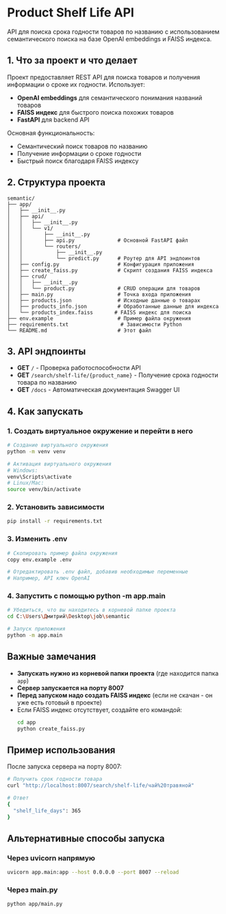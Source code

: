# Product Shelf Life API

API для поиска срока годности товаров по названию с использованием семантического поиска на базе OpenAI embeddings и FAISS индекса.

## 1. Что за проект и что делает

Проект предоставляет REST API для поиска товаров и получения информации о сроке их годности. Использует:
- **OpenAI embeddings** для семантического понимания названий товаров
- **FAISS индекс** для быстрого поиска похожих товаров
- **FastAPI** для backend API

Основная функциональность:
- Семантический поиск товаров по названию
- Получение информации о сроке годности
- Быстрый поиск благодаря FAISS индексу

## 2. Структура проекта

```
semantic/
├── app/
│   ├── __init__.py
│   ├── api/
│   │   ├── __init__.py
│   │   └── v1/
│   │       ├── __init__.py
│   │       ├── api.py              # Основной FastAPI файл
│   │       └── routers/
│   │           ├── __init__.py
│   │           └── predict.py      # Роутер для API эндпоинтов
│   ├── config.py                   # Конфигурация приложения
│   ├── create_faiss.py             # Скрипт создания FAISS индекса
│   ├── crud/
│   │   ├── __init__.py
│   │   └── product.py              # CRUD операции для товаров
│   ├── main.py                     # Точка входа приложения
│   ├── products.json               # Исходные данные о товарах
│   ├── products_info.json          # Обработанные данные для индекса
│   └── products_index.faiss       # FAISS индекс для поиска
├── env.example                     # Пример файла окружения
├── requirements.txt                 # Зависимости Python
└── README.md                       # Этот файл
```

## 3. API эндпоинты

- **GET** `/` - Проверка работоспособности API
- **GET** `/search/shelf-life/{product_name}` - Получение срока годности товара по названию
- **GET** `/docs` - Автоматическая документация Swagger UI

## 4. Как запускать

### 1. Создать виртуальное окружение и перейти в него
```bash
# Создание виртуального окружения
python -m venv venv

# Активация виртуального окружения
# Windows:
venv\Scripts\activate
# Linux/Mac:
source venv/bin/activate
```

### 2. Установить зависимости
```bash
pip install -r requirements.txt
```

### 3. Изменить .env
```bash
# Скопировать пример файла окружения
copy env.example .env

# Отредактировать .env файл, добавив необходимые переменные
# Например, API ключ OpenAI
```

### 4. Запустить с помощью python -m app.main
```bash
# Убедиться, что вы находитесь в корневой папке проекта
cd C:\Users\Дмитрий\Desktop\job\semantic

# Запуск приложения
python -m app.main
```

## Важные замечания

- **Запускать нужно из корневой папки проекта** (где находится папка `app`)
- **Сервер запускается на порту 8007**
- **Перед запуском надо создать FAISS индекс** (если не скачан - он уже есть готовый в проекте)
- Если FAISS индекс отсутствует, создайте его командой:
  ```bash
  cd app
  python create_faiss.py
  ```

## Пример использования

После запуска сервера на порту 8007:

```bash
# Получить срок годности товара
curl "http://localhost:8007/search/shelf-life/чай%20травяной"

# Ответ
{
  "shelf_life_days": 365
}
```

## Альтернативные способы запуска

### Через uvicorn напрямую
```bash
uvicorn app.main:app --host 0.0.0.0 --port 8007 --reload
```

### Через main.py
```bash
python app/main.py
```

